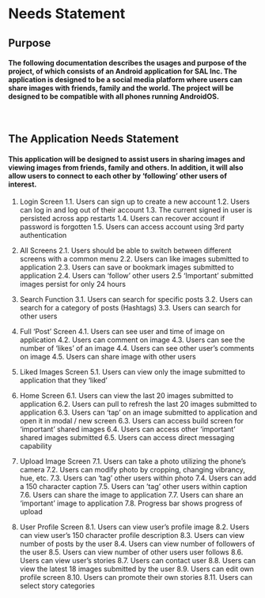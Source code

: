 # Needs Statement

## Purpose  
#### The following documentation describes the usages and purpose of the project, of which consists of an Android application for SAL Inc. The application is designed to be a social media platform where users can share images with friends, family and the world. The project will be designed to be compatible with all phones running AndroidOS.  
  
## The Application Needs Statement 
#### This application will be designed to assist users in sharing images and viewing images from friends, family and others. In addition, it will also allow users to connect to each other by ‘following’ other users of interest.      

1. Login Screen
1.1. Users can sign up to create a new account
1.2. Users can log in and log out of their account
1.3. The current signed in user is persisted across app restarts
1.4. Users can recover account if password is forgotten
1.5. Users can access account using 3rd party authentication

2. All Screens
2.1. Users should be able to switch between different screens with a common menu
2.2. Users can like images submitted to application
2.3. Users can save or bookmark images submitted to application
2.4. Users can  ‘follow’ other users
2.5 ‘Important’ submitted images persist for only 24 hours

3. Search Function
3.1. Users can search for specific posts
3.2. Users can search for a category of posts (Hashtags)
3.3. Users can search for other users

4. Full ‘Post’ Screen
4.1. Users can see user and time of image on application
4.2. Users can comment on image
4.3. Users can see the number of ‘likes’ of an image
4.4. Users can see other user’s comments on image
4.5. Users can share image with other users

5. Liked Images Screen
5.1. Users can view only the image submitted to application that they ‘liked’

6. Home Screen
6.1. Users can view the last 20 images submitted to application
6.2. Users can pull to refresh the last 20 images submitted to application
6.3. Users can ‘tap’ on an image submitted to application and open it in modal / new screen
6.3. Users can access build screen for ‘important’ shared images
6.4. Users can access other ‘important’ shared images submitted
6.5. Users can access direct messaging capability

7. Upload Image Screen
7.1. Users can take a photo utilizing the phone’s camera
7.2. Users can modify photo by cropping, changing vibrancy, hue, etc.
7.3. Users can ‘tag’ other users within photo
7.4. Users can add a 150 character caption
7.5. Users can ’tag’ other users within caption
7.6. Users can share the image to application
7.7. Users can share an ‘important’ image to application
7.8. Progress bar shows progress of upload

8. User Profile Screen 
8.1. Users can view user’s profile image
8.2. Users can view user’s 150 character profile description
8.3. Users can view number of posts by the user
8.4. Users can view number of followers of the user
8.5. Users can view number of other users user follows
8.6. Users can view user’s stories 
8.7. Users can contact user
8.8. Users can view the latest 18 images submitted by the user
8.9. Users can edit own profile screen
8.10. Users can promote their own stories
8.11. Users can select story categories

